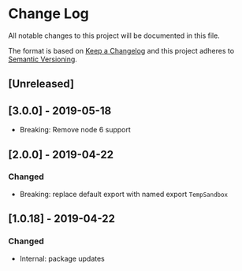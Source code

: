 # Change Log

All notable changes to this project will be documented in this file.

The format is based on [Keep a Changelog](http://keepachangelog.com/)
and this project adheres to [Semantic Versioning](http://semver.org/).

## [Unreleased]

## [3.0.0] - 2019-05-18

-   Breaking: Remove node 6 support

## [2.0.0] - 2019-04-22

### Changed

-   Breaking: replace default export with named export `TempSandbox`

## [1.0.18] - 2019-04-22

### Changed

-   Internal: package updates
